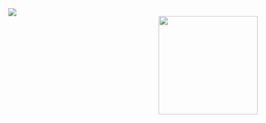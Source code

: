 <img src="https://capsule-render.vercel.app/api?type=waving&color=gradient&height=120&section=header&text=Hey,%20Everyone%20🕹️&fontSize=50&animation=fadeIn&fontColor=FFFFFF&fontAlignY=30" />

<div id="header" align="right">
  <img src="https://media.giphy.com/media/v1.Y2lkPTc5MGI3NjExMzNmOTNrcWh1aG56NW82cm8ydHhrZWtpbzJueWc4andhOHIxb2ttbyZlcD12MV9pbnRlcm5hbF9naWZfYnlfaWQmY3Q9Zw/bGgsc5mWoryfgKBx1u/giphy.gif" width="200"/>
</div>


